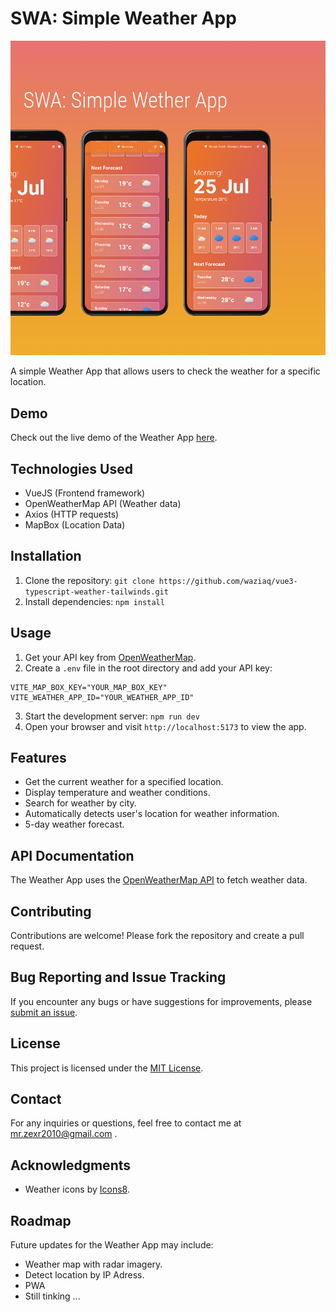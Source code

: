 # SWA:  Simple Weather App

![Weather App Screenshot](https://raw.githubusercontent.com/waziaq/vue3-typescript-weather-tailwinds/main/public/image1.png)

A simple Weather App that allows users to check the weather for a specific location.

## Demo

Check out the live demo of the Weather App [here](https://example.com/demo).

## Technologies Used

- VueJS (Frontend framework)
- OpenWeatherMap API (Weather data)
- Axios (HTTP requests)
- MapBox (Location Data)

## Installation

1. Clone the repository: `git clone https://github.com/waziaq/vue3-typescript-weather-tailwinds.git`
2. Install dependencies: `npm install`

## Usage

1. Get your API key from [OpenWeatherMap](https://openweathermap.org/appid).
2. Create a `.env` file in the root directory and add your API key:
```
VITE_MAP_BOX_KEY="YOUR_MAP_BOX_KEY"
VITE_WEATHER_APP_ID="YOUR_WEATHER_APP_ID"
```
3. Start the development server: `npm run dev`
4. Open your browser and visit `http://localhost:5173` to view the app.

## Features

- Get the current weather for a specified location.
- Display temperature and weather conditions.
- Search for weather by city.
- Automatically detects user's location for weather information.
- 5-day weather forecast.

## API Documentation

The Weather App uses the [OpenWeatherMap API](https://openweathermap.org/api) to fetch weather data.

## Contributing

Contributions are welcome! Please fork the repository and create a pull request.

## Bug Reporting and Issue Tracking

If you encounter any bugs or have suggestions for improvements, please [submit an issue](https://github.com/waziaq/vue3-typescript-weather-tailwinds/issues).

## License

This project is licensed under the [MIT License](https://opensource.org/licenses/MIT).

## Contact

For any inquiries or questions, feel free to contact me at mr.zexr2010@gmail.com .

## Acknowledgments

- Weather icons by [Icons8](https://icons8.com/icons/set/weather).

## Roadmap

Future updates for the Weather App may include:

- Weather map with radar imagery.
- Detect location by IP Adress.
- PWA
- Still tinking ...